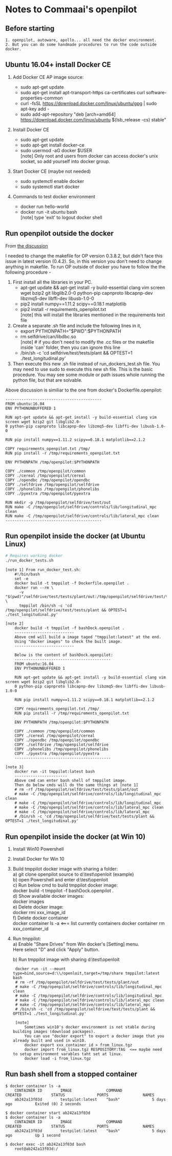 # Notes to Commaai's openpilot

## Before starting
    1. openpilot, autoware, apollo... all need the docker environment.
    2. But you can do some handmade procedures to run the code outside docker.

## Ubuntu 16.04+ install Docker CE
1. Add Docker CE AP image source:
    *  sudo apt-get update
    *  sudo apt-get install apt-transport-https ca-certificates curl software-properties-common
    *  curl -fsSL https://download.docker.com/linux/ubuntu/gpg | sudo apt-key add -
    *  sudo add-apt-repository "deb [arch=amd64] https://download.docker.com/linux/ubuntu $(lsb_release -cs) stable"

2. Install Docker CE
    *  sudo apt-get update
    *  sudo apt-get install docker-ce
    *  sudo usermod -aG docker $USER  
       [note] Only root and users from docker can access docker's unix socket, so add yourself into docker group.
       
3. Start Docker CE (maybe not needed)
    *  sudo systemctl enable docker
    *  sudo systemctl start docker

4. Commands to test docker environment
    *  docker run hello-world
    *  docker run -it ubuntu bash  
       [note] type 'exit' to logout docker shell 
    
## Run openpilot outside the docker
From [the discussion](https://github.com/commaai/openpilot/issues/204)

I needed to change the makefile for OP version 0.3.8.2, but didn't face this issue in latest version (0.4.2). 
So, in this version you don't need to change anything in makefile. To run OP outside of docker you have to 
follow the the following procedure -
1. First install all the libraries in your PC.
    * apt-get update && apt-get install -y build-essential clang vim screen wget bzip2 git libglib2.0-0 python-pip capnproto libcapnp-dev libzmq5-dev libffi-dev libusb-1.0-0
    * pip2 install numpy==1.11.2 scipy==0.18.1 matplotlib
    * pip2 install -r requirements_openpilot.txt  
      [note] this will install the libraries mentioned in the requirements text file
2. Create a separate .sh file and include the following lines in it,
    * export PYTHONPATH="$PWD":$PYTHONPATH
    * rm selfdrive/can/libdbc.so  
      [note] # if you don't need to modify the .cc files or the makefile inside 'can' folder, then you can ignore this line
    * /bin/sh -c 'cd selfdrive/test/tests/plant && OPTEST=1 ./test_longitudinal.py'
3. Then execute this new .sh file instead of run_dockers_test.sh file. You may need to use sudo to execute this new sh file.
This is the basic procedure. You may see some module or path issues whole running the python file, but that are solvable.

Above discussion is similiar to the one from docker's Dockerfile.openpilot:   

    ------------------------------------------
    FROM ubuntu:16.04
    ENV PYTHONUNBUFFERED 1

    RUN apt-get update && apt-get install -y build-essential clang vim screen wget bzip2 git libglib2.0-
    0 python-pip capnproto libcapnp-dev libzmq5-dev libffi-dev libusb-1.0-0
    
    RUN pip install numpy==1.11.2 scipy==0.18.1 matplotlib==2.1.2

    COPY requirements_openpilot.txt /tmp/
    RUN pip install -r /tmp/requirements_openpilot.txt

    ENV PYTHONPATH /tmp/openpilot:$PYTHONPATH

    COPY ./common /tmp/openpilot/common
    COPY ./cereal /tmp/openpilot/cereal
    COPY ./opendbc /tmp/openpilot/opendbc
    COPY ./selfdrive /tmp/openpilot/selfdrive
    COPY ./phonelibs /tmp/openpilot/phonelibs
    COPY ./pyextra /tmp/openpilot/pyextra

    RUN mkdir -p /tmp/openpilot/selfdrive/test/out
    RUN make -C /tmp/openpilot/selfdrive/controls/lib/longitudinal_mpc clean
    RUN make -C /tmp/openpilot/selfdrive/controls/lib/lateral_mpc clean
    ------------------------------------------
    
## Run openpilot inside the docker (at Ubuntu Linux)
```bash
# Requires working docker
./run_docker_tests.sh
```
    [note 1] From run_docker_test.sh:
        #!/bin/bash
        set -e
        docker build -t tmppilot -f Dockerfile.openpilot .
        docker run --rm \
          -v "$(pwd)"/selfdrive/test/tests/plant/out:/tmp/openpilot/selfdrive/test/tests/plant/out \
          tmppilot /bin/sh -c 'cd /tmp/openpilot/selfdrive/test/tests/plant && OPTEST=1 ./test_longitudinal.py'

    [note 2] 
        docker build -t tmppilot -f bashDock.openpilot .
        --------------------------
        Above cmd will build a image taged "tmppilot:latest" at the end.
        Using "docker images" to check the built image.
        --------------------------
        
        Below is the content of bashDock.openpilot:
        ------------------------------------------
        FROM ubuntu:16.04
        ENV PYTHONUNBUFFERED 1

        RUN apt-get update && apt-get install -y build-essential clang vim screen wget bzip2 git libglib2.0-
        0 python-pip capnproto libcapnp-dev libzmq5-dev libffi-dev libusb-1.0-0

        RUN pip install numpy==1.11.2 scipy==0.18.1 matplotlib==2.1.2

        COPY requirements_openpilot.txt /tmp/
        RUN pip install -r /tmp/requirements_openpilot.txt

        ENV PYTHONPATH /tmp/openpilot:$PYTHONPATH

        COPY ./common /tmp/openpilot/common
        COPY ./cereal /tmp/openpilot/cereal
        COPY ./opendbc /tmp/openpilot/opendbc
        COPY ./selfdrive /tmp/openpilot/selfdrive
        COPY ./phonelibs /tmp/openpilot/phonelibs
        COPY ./pyextra /tmp/openpilot/pyextra
        ------------------------------------------
        
    [note 3]
        docker run -it tmppilot:latest bash
        -----------------------
        Above cmd can enter bash shell of tmppilot image.
        Then do below cmds will do the same things at [note 1]
        # rm -rf /tmp/openpilot/selfdrive/test/tests/plant/out
        # make -C /tmp/openpilot/selfdrive/controls/lib/longitudinal_mpc clean
        # make -C /tmp/openpilot/selfdrive/controls/lib/longitudinal_mpc
        # make -C /tmp/openpilot/selfdrive/controls/lib/lateral_mpc clean
        # make -C /tmp/openpilot/selfdrive/controls/lib/lateral_mpc
        # /bin/sh -c 'cd /tmp/openpilot/selfdrive/test/tests/plant && OPTEST=1 ./test_longitudinal.py'

## Run openpilot inside the docker (at Win 10)
1.  Install Win10 Powershell
2. Install Docker for Win 10
3. Build tmppilot docker image with sharing a folder:  
    a) git clone openpilot source to d:\test\openloit (example)  
    b) open Powershell and enter d:\test\openloit  
    c) Run below cmd to build tmppilot docker image:  
        docker build -t tmppilot -f bashDock.openpilot .  
    d) Show available docker images:  
        docker images  
    e) Delete docker image:  
        docker rmi xxx_image_id  
    f) Delete docker container  
        docker container ls -a <=== list currently containers
        docker container rm xxx_container_id
4. Run tmppilot:  
    a) Enable "Share Drives" from Win docker's [Setting] menu.  
        Here select "D" and click "Apply" button.  
        
    b) Run tmppilot image with sharing d:\test\openloit  
    
        docker run -it --mount type=bind,source=d:\\/openloit,target=/tmp/share tmppilot:latest bash 
        # rm -rf /tmp/openpilot/selfdrive/test/tests/plant/out  
        # make -C /tmp/openpilot/selfdrive/controls/lib/longitudinal_mpc clean  
        # make -C /tmp/openpilot/selfdrive/controls/lib/longitudinal_mpc  
        # make -C /tmp/openpilot/selfdrive/controls/lib/lateral_mpc clean  
        # make -C /tmp/openpilot/selfdrive/controls/lib/lateral_mpc  
        # /bin/sh -c 'cd /tmp/openpilot/selfdrive/test/tests/plant && OPTEST=1 ./test_longitudinal.py'  

        [note] 
            Sometimes win10's docker environment is not stable during building images (download packages).
            You can use "docker export" to export a docker image that you already built and used in win10.
            docker export xxx_container_id > from_linux.tgz
            docker import from_linux.tgz RESPOSITORY:TAG  <== maybe need to setup environment varables taht set at linux.
            docker load -i from_linux.tgz

## Run bash shell from a stopped container
    $ docker container ls -a
        CONTAINER ID        IMAGE               COMMAND             CREATED             STATUS              PORTS               NAMES
        ab242a13f03d        testpilot:latest    "bash"              5 days ago          Exited (0) 2 seconds
    
    $ docker container start ab242a13f03d
    $ docker container ls -a
        CONTAINER ID        IMAGE               COMMAND             CREATED             STATUS              PORTS               NAMES
        ab242a13f03d        testpilot:latest    "bash"              5 days ago          Up 1 second
        
    $ docker exec -it ab242a13f03d bash
        root@ab242a13f03d:/
